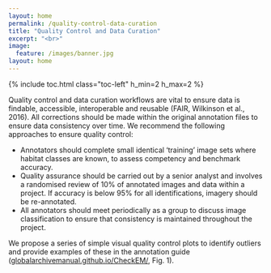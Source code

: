 ```yaml
---
layout: home
permalink: /quality-control-data-curation
title: "Quality Control and Data Curation"
excerpt: "<br>"
image:
  feature: /images/banner.jpg
layout: home
---
```

{% include toc.html class="toc-left" h_min=2 h_max=2 %}

Quality control and data curation workflows are vital to ensure data is findable, accessible, interoperable and reusable (FAIR, Wilkinson et al., 2016). All corrections should be made within the original annotation files to ensure data consistency over time. We recommend the following approaches to ensure quality control:

* Annotators should complete small identical ‘training’ image sets where habitat classes are known, to assess competency and benchmark accuracy.
* Quality assurance should be carried out by a senior analyst and involves a randomised review of 10% of annotated images and data within a project. If accuracy is below 95% for all identifications, imagery should be re-annotated.
* All annotators should meet periodically as a group to discuss image classification to ensure that consistency is maintained throughout the project.

We propose a series of simple visual quality control plots to identify outliers and provide examples of these in the annotation guide ([globalarchivemanual.github.io/CheckEM/](https://globalarchivemanual.github.io/CheckEM/articles/manuals/TransectMeasure_annotation_guide.html), Fig. 1).
